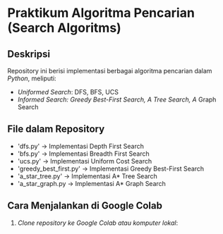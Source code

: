 # Praktikum Algoritma Pencarian (Search Algoritms)
 
 ## Deskripsi
 Repository ini berisi implementasi berbagai algoritma pencarian dalam *Python*, meliputi:
 - *Uniformed Search*: DFS, BFS, UCS
 - *Informed Search: Greedy Best-First Search, A Tree Search, A* Graph Search
 
 
 ## File dalam Repository
 - 'dfs.py' -> Implementasi Depth First Search
 - 'bfs.py' -> Implementasi Breadth First Search
 - 'ucs.py' -> Implementasi Uniform Cost Search
 - 'greedy_best_first.py' -> Implementasi Greedy Best-First Search
 - 'a_star_tree.py' -> Implementasi A* Tree Search
 - 'a_star_graph.py -> Implementasi A* Graph Search
 
 ## Cara Menjalankan di Google Colab
 1. *Clone repository ke Google Colab atau komputer lokal*:
